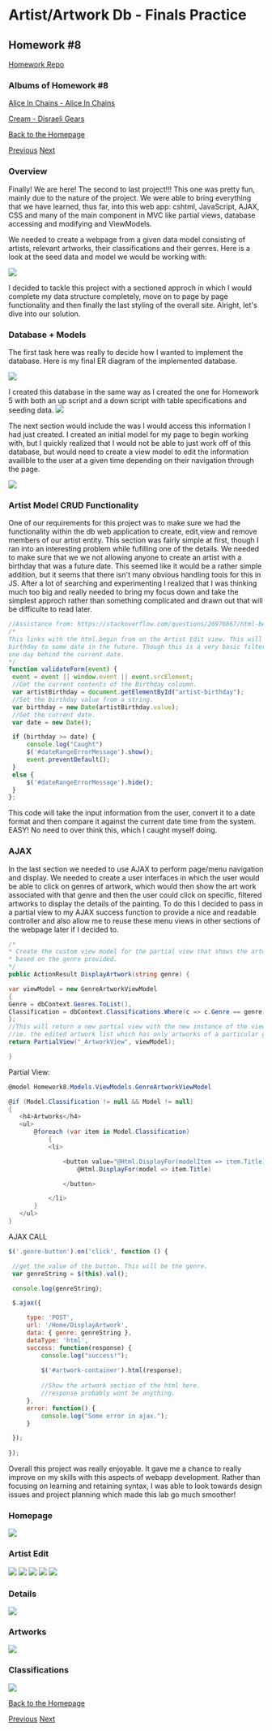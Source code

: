 # Artist/Artwork Db - Finals Practice

## Homework #8
[Homework Repo](https://github.com/sonicScape211/sonicScape211.github.io/tree/master/460hw/hw6)

### Albums of Homework #8
[Alice In Chains - Alice In Chains](https://www.youtube.com/watch?v=xFxfHwQrVWY&list=PLJhq8uea0BmYLbvaedD_C4qDuWZLZuQSK)

[Cream - Disraeli Gears](https://www.youtube.com/watch?v=OKRYT2ptexY)

[Back to the Homepage](../../)

  [Previous](../hw7)
  [Next](../hw8)

### Overview
   Finally! We are here! The second to last project!!! This one was pretty fun, mainly due to the nature of the project. We were able to bring everything that we have learned, thus far, into this web app: cshtml, JavaScript, AJAX, CSS and many of the main component in MVC like partial views, database accessing and modifying and ViewModels.

   We needed to create a webpage from a given data model consisting of artists, relevant artworks, their classifications and their genres. Here is a look at the seed data and model we would be working with:
    
![](ScreenShots/data-model.PNG)
    
   I decided to tackle this project with a sectioned approch in which I would complete my data structure completely, move on to page by page functionality and then finally the last styling of the overall site. Alright, let's dive into our solution.
   
### Database + Models
   The first task here was really to decide how I wanted to implement the database. Here is my final ER diagram of the implemented database.

![](ScreenShots/data-model.PNG)

   I created this database in the same way as I created the one for Homework 5 with both an up script and a down script with table specifications and seeding data.
![](ScreenShots/db_UP.PNG)


   The next section would include the was I would access this information I had just created. I created an initial model for my page to begin working with, but I quickly realized that I would not be able to just work off of this database, but would need to create a view model to edit the information availible to the user at a given time depending on their navigation through the page.

![](ScreenShots/model-view.PNG)

### Artist Model CRUD Functionality

   One of our requirements for this project was to make sure we had the functionality within the db web application to create, edit,view and remove members of our artist entity. This section was fairly simple at first, though I ran into an interesting problem while fufilling one of the details. We needed to make sure that we we not allowing anyone to create an artist with a birthday that was a future date. This seemed like it would be a rather simple addition, but it seems that there isn't many obvious handling tools for this in JS. After a lot of searching and experimenting I realized that I was thinking much too big and really needed to bring my focus down and take the simplest approch rather than something complicated and drawn out that will be difficulte to read later.
   
   ```javascript
   //Assistance from: https://stackoverflow.com/questions/26970867/html-beginform-using-onsubmit-to-validate
/*
This links with the html.begin from on the Artist Edit view. This will prevent anyone from editing and artist's
birthday to some date in the future. Though this is a very basic filter as users can still enter dates which are
one day behind the current date.
*/
function validateForm(event) {
    event = event || window.event || event.srcElement;
    //Get the current contents of the Birthday coloumn.
    var artistBirthday = document.getElementById("artist-birthday");
    //Set the birthday value from a string.
    var birthday = new Date(artistBirthday.value);
    //Get the current date.
    var date = new Date();

    if (birthday >= date) {
        console.log("Caught")
        $('#dateRangeErrorMessage').show();
        event.preventDefault();
    }
    else {
        $('#dateRangeErrorMessage').hide();
    }
};
```
  This code will take the input information from the user, convert it to a date format and then compare it against the current date time from the system. EASY! No need to over think this, which I caught myself doing.
  
### AJAX
In the last section we needed to use AJAX to perform page/menu navigation and display. We needed to create a user interfaces in which the user would be able to click on genres of  artwork, which would then show the art work associated with that genre and then the user could click on specific, filtered artworks to display the details of the painting. To do this I decided to pass in a partial view to my AJAX success function to provide a nice and readable controller and also allow me to reuse these menu views in other sections of the webpage later if I decided to.
```csharp
/*
* Create the custom view model for the partial view that shows the artwork titles
* based on the genre provided.
*/
public ActionResult DisplayArtwork(string genre) {

var viewModel = new GenreArtworkViewModel
{
Genre = dbContext.Genres.ToList(),
Classification = dbContext.Classifications.Where(c => c.Genre == genre)
};
//This will return a new partial view with the new instance of the viewModel items.
//ie. the edited artwork list which has only artworks of a particular genre.
return PartialView("_ArtworkView", viewModel);

}
```
 Partial View:
 
 ```csharp
 @model Homework8.Models.ViewModels.GenreArtworkViewModel

@if (Model.Classification != null && Model != null)
{
    <h4>Artworks</h4>
    <ul>
        @foreach (var item in Model.Classification)
            {
            <li>

                <button value="@Html.DisplayFor(modelItem => item.Title)" class="artwork-button">
                    @Html.DisplayFor(model => item.Title)

                </button>

            </li>
        }
    </ul>
} 
   ```
   AJAX CALL
   ```javascript
$('.genre-button').on('click', function () {

    //get the value of the button. This will be the genre.
    var genreString = $(this).val();

    console.log(genreString);

    $.ajax({

        type: 'POST',
        url: '/Home/DisplayArtwork',
        data: { genre: genreString },
        dataType: 'html',
        success: function(response) {
            console.log("success!");
            
            $('#artwork-container').html(response);
            
            //Show the artwork section of the html here.
            //response probably wont be anything.
        },
        error: function() {
            console.log("Some error in ajax.");
        }

    });
    
});
```
 Overall this project was really enjoyable. It gave me a chance to really improve on my skills with this aspects of webapp development. Rather than focusing on learning and retaining syntax, I was able to look towards design issues and project planning which made this lab go much smoother!
 
 
### Homepage
![](ScreenShots/Homepage.PNG)

### Artist Edit
![](ScreenShots/EditPage.PNG)
![](ScreenShots/EditPage2.PNG)
![](ScreenShots/EditPage3.PNG)
![](ScreenShots/Delete.PNG)
![](ScreenShots/AfterDelete.PNG)

### Details
![](ScreenShots/Details.PNG)

### Artworks
![](ScreenShots/Artworks.PNG)

### Classifications
![](ScreenShots/Index.PNG)
 
  [Back to the Homepage](../../)

  [Previous](../hw7)
  [Next](../hw8)
 
